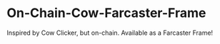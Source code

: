 # On-Chain-Cow-Farcaster-Frame
Inspired by Cow Clicker, but on-chain. Available as a Farcaster Frame!

